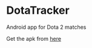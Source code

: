 # DotaTracker
Android app for Dota 2 matches

Get the apk from [here](http://www.mediafire.com/file/jw7jufgz0kqemmp/app-debug.apk)
